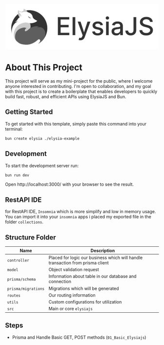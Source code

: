 ![Alt text](img_readme/elysia.jpg)

# About This Project
This project will serve as my mini-project for the public, where I welcome anyone interested in contributing. I'm open to collaboration, and my goal with this project is to create a boilerplate that enables developers to quickly build fast, robust, and efficient APIs using ElysiaJS and Bun.

## Getting Started
To get started with this template, simply paste this command into your terminal:
```bash
bun create elysia ./elysia-example
```

## Development
To start the development server run:
```bash
bun run dev
```

Open http://localhost:3000/ with your browser to see the result.

## RestAPI IDE
for RestAPI IDE, `Insomnia` which is more simplify and low in memory usage. You can import it into your `insomnia` apps i placed my exported file in the folder `collections`.

## Structure Folder
| Name | Description |
| --- | --- |
| `controller` | Placed for logic our business which will handle transaction from prisma client |
| `model` | Object validation request |
| `prisma/schema` | Information about table in our database and connection |
| `prisma/migrations` | Migrations which will be generated |
| `routes` | Our routing information |
| `utils` | Custom configurations for utilization |
| `src` | Main or core `elysiajs` |


## Steps
* Prisma and Handle Basic GET, POST methods (`01_Basic_Elysiajs`)


